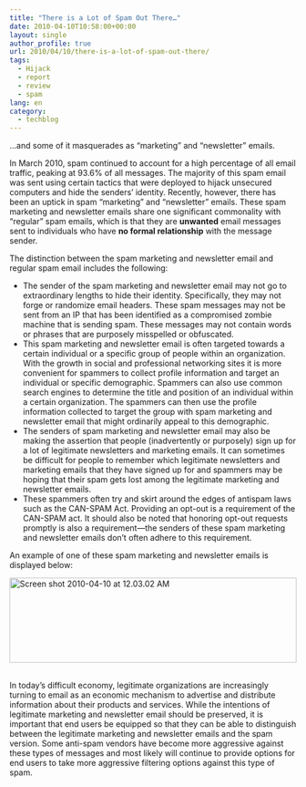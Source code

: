 ```yaml
---
title: "There is a Lot of Spam Out There…"
date: 2010-04-10T10:58:00+00:00
layout: single
author_profile: true
url: 2010/04/10/there-is-a-lot-of-spam-out-there/
tags:
  - Hijack
  - report
  - review
  - spam
lang: en
category: 
  - techblog
---
```

…and some of it masquerades as “marketing” and “newsletter” emails. 

In March 2010, spam continued to account for a high percentage of all email traffic, peaking at 93.6% of all messages. The majority of this spam email was sent using certain tactics that were deployed to hijack unsecured computers and hide the senders’ identity. Recently, however, there has been an uptick in spam “marketing” and “newsletter” emails. These spam marketing and newsletter emails share one significant commonality with “regular” spam emails, which is that they are **unwanted** email messages sent to individuals who have **no formal relationship** with the message sender. 

The distinction between the spam marketing and newsletter email and regular spam email includes the following: 

  * The sender of the spam marketing and newsletter email may not go to extraordinary lengths to hide their identity. Specifically, they may not forge or randomize email headers. These spam messages may not be sent from an IP that has been identified as a compromised zombie machine that is sending spam. These messages may not contain words or phrases that are purposely misspelled or obfuscated.
  * This spam marketing and newsletter email is often targeted towards a certain individual or a specific group of people within an organization. With the growth in social and professional networking sites it is more convenient for spammers to collect profile information and target an individual or specific demographic. Spammers can also use common search engines to determine the title and position of an individual within a certain organization. The spammers can then use the profile information collected to target the group with spam marketing and newsletter email that might ordinarily appeal to this demographic.
  * The senders of spam marketing and newsletter email may also be making the assertion that people (inadvertently or purposely) sign up for a lot of legitimate newsletters and marketing emails. It can sometimes be difficult for people to remember which legitimate newsletters and marketing emails that they have signed up for and spammers may be hoping that their spam gets lost among the legitimate marketing and newsletter emails.
  * These spammers often try and skirt around the edges of antispam laws such as the CAN-SPAM Act. Providing an opt-out is a requirement of the CAN-SPAM act. It should also be noted that honoring opt-out requests promptly is also a requirement—the senders of these spam marketing and newsletter emails don’t often adhere to this requirement.

An example of one of these spam marketing and newsletter emails is displayed below: 

[<img title="Screen shot 2010-04-10 at 12.03.02 AM" border="0" alt="Screen shot 2010-04-10 at 12.03.02 AM" src="http://lh3.ggpht.com/_vaUVXcmC3OI/S8BSr7VjXlI/AAAAAAAAB5g/Rdk_UWtZaB8/Screen%20shot%202010-04-10%20at%2012.03.02%20AM_thumb%5B2%5D.png?imgmax=800" width="504" height="149" />](http://lh6.ggpht.com/_vaUVXcmC3OI/S8BSpNI1upI/AAAAAAAAB5c/LKBWWQPCvl0/s1600-h/Screen%20shot%202010-04-10%20at%2012.03.02%20AM%5B4%5D.png)  

In today’s difficult economy, legitimate organizations are increasingly turning to email as an economic mechanism to advertise and distribute information about their products and services. While the intentions of legitimate marketing and newsletter email should be preserved, it is important that end users be equipped so that they can be able to distinguish between the legitimate marketing and newsletter emails and the spam version. Some anti-spam vendors have become more aggressive against these types of messages and most likely will continue to provide options for end users to take more aggressive filtering options against this type of spam.